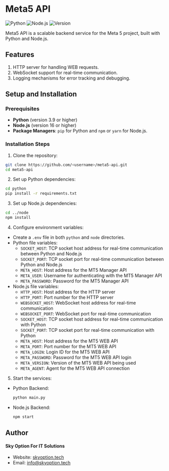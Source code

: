 # Meta5 API

![Python](https://img.shields.io/badge/python-3.9%2B-blue)
![Node.js](https://img.shields.io/badge/Node.js-16%2B-green)
![Version](https://img.shields.io/badge/version-2.0.0-yellow)

Meta5 API is a scalable backend service for the Meta 5 project, built with Python and Node.js.

## Features
1. HTTP server for handling WEB requests.
2. WebSocket support for real-time communication.
3. Logging mechanisms for error tracking and debugging.

## Setup and Installation

### Prerequisites
- **Python** (version 3.9 or higher)
- **Node.js** (version 16 or higher)
- **Package Managers**: `pip` for Python and `npm` or `yarn` for Node.js.

### Installation Steps
1. Clone the repository:
  ```bash
  git clone https://github.com/<username>/meta5-api.git
  cd meta5-api
  ```

2. Set up Python dependencies:
  ```bash
  cd python
  pip install -r requirements.txt
  ```

3. Set up Node.js dependencies:
  ```bash
  cd ../node
  npm install
  ```

4. Configure environment variables:
  - Create a `.env` file in both `python` and `node` directories.
  - Python file variables:
    - `SOCKET_HOST`: TCP socket host address for real-time communication between Python and Node.js
    - `SOCKET_PORT`: TCP socket port for real-time communication between Python and Node.js
    - `META_HOST`: Host address for the MT5 Manager API
    - `META_USER`: Username for authenticating with the MT5 Manager API
    - `META_PASSWORD`: Password for the MT5 Manager API
  - Node.js file variables:
    - `HTTP_HOST`: Host address for the HTTP server
    - `HTTP_PORT`: Port number for the HTTP server
    - `WEBSOCKET_HOST`: WebSocket host address for real-time communication
    - `WEBSOCKET_PORT`: WebSocket port for real-time communication
    - `SOCKET_HOST`: TCP socket host address for real-time communication with Python
    - `SOCKET_PORT`: TCP socket port for real-time communication with Python
    - `META_HOST`: Host address for the MT5 WEB API
    - `META_PORT`: Port number for the MT5 WEB API
    - `META_LOGIN`: Login ID for the MT5 WEB API
    - `META_PASSWORD`: Password for the MT5 WEB API login
    - `META_VERSION`: Version of the MT5 WEB API being used
    - `META_AGENT`: Agent for the MT5 WEB API connection

5. Start the services:
  - Python Backend:
    ```bash
    python main.py
    ```
  - Node.js Backend:
    ```bash
    npm start
    ```

## Author

#### Sky Option For IT Solutions
- Website: [skyoption.tech](https://skyoption.tech/)
- Email: info@skyoption.tech